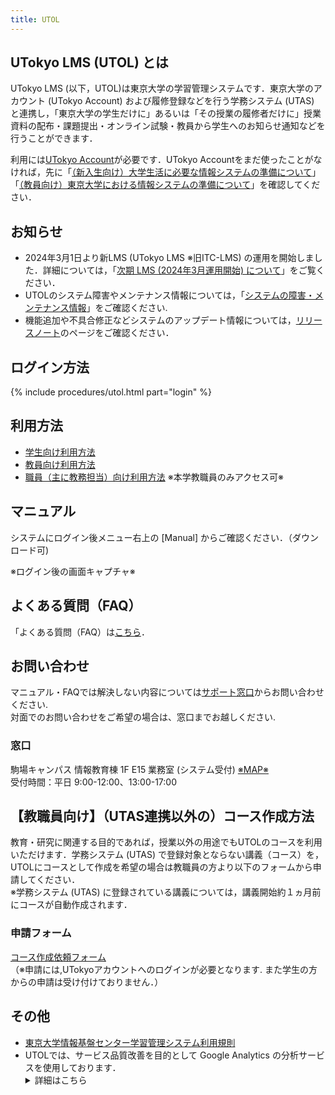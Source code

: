 ```yaml
---
title: UTOL
---
```


## UTokyo LMS (UTOL) とは

UTokyo LMS (以下，UTOL)は東京大学の学習管理システムです．東京大学のアカウント (UTokyo Account) および履修登録などを行う学務システム (UTAS) と連携し，「東京大学の学生だけに」あるいは「その授業の履修者だけに」授業資料の配布・課題提出・オンライン試験・教員から学生へのお知らせ通知などを行うことができます．

利用には[UTokyo Account](/utokyo_account/)が必要です．UTokyo Accountをまだ使ったことがなければ，先に「[（新入生向け）大学生活に必要な情報システムの準備について](/oc/)」「[（教員向け）東京大学における情報システムの準備について](/faculty_members)」を確認してください．

## お知らせ
<!-- 広報のリンク先変更する -->
- 2024年3月1日より新LMS (UTokyo LMS ※旧ITC-LMS) の運用を開始しました．詳細については，「[次期 LMS (2024年3月運用開始) について](https://www.ecc.u-tokyo.ac.jp/lms2024/index.html)」をご覧ください．
- UTOLのシステム障害やメンテナンス情報については，「[システムの障害・メンテナンス情報](https://univtokyo.sharepoint.com/sites/utokyoaccount/SitePages/service-status.aspx)」をご確認ください.
- 機能追加や不具合修正などシステムのアップデート情報については，[リリースノート](/utol/release-note.md)のページをご確認ください．

## ログイン方法

{% include procedures/utol.html part="login" %}

## 利用方法
<!-- 各リンク先変更する -->
- [学生向け利用方法](/utol/students/index.md)
- [教員向け利用方法](/utol/lecturers/index.md)
- [職員（主に教務担当）向け利用方法](XXXXX) ※本学教職員のみアクセス可※
<!-- ↑職員向けサイトは、学外者・便利帳にページを作ってそこへのリンクにする。 -->

## マニュアル
システムにログイン後メニュー右上の [Manual] からご確認ください．（ダウンロード可)

※ログイン後の画面キャプチャ※

## よくある質問（FAQ）
「よくある質問（FAQ）は[こちら](/utol/faq/index.md)．

## お問い合わせ
マニュアル・FAQでは解決しない内容については[サポート窓口](/support/index.md)からお問い合わせください.  
対面でのお問い合わせをご希望の場合は、窓口までお越しください.
### 窓口
駒場キャンパス 情報教育棟 1F E15 業務室 (システム受付) [※MAP※](https://www.u-tokyo.ac.jp/campusmap/cam02_01_24_j.html)  
受付時間：平日 9:00-12:00、13:00-17:00

## 【教職員向け】（UTAS連携以外の）コース作成方法
教育・研究に関連する目的であれば，授業以外の用途でもUTOLのコースを利用いただけます．学務システム (UTAS) で登録対象とならない講義（コース）を，UTOLにコースとして作成を希望の場合は教職員の方より以下のフォームから申請してください．   
※学務システム (UTAS) に登録されている講義については，講義開始約１ヵ月前にコースが自動作成されます．
### 申請フォーム
[コース作成依頼フォーム](https://forms.office.com/Pages/ResponsePage.aspx?id=T6978HAr10eaAgh1yvlMhFsbRfFv9I9Jo65NO5GywVFUMk1RVDFDVU1GOVJMU1BHS0RXNDYxTFpGNS4u)  
（※申請には,UTokyoアカウントへのログインが必要となります. また学生の方からの申請は受け付けておりません．）

## その他
<!-- 以下のページを作成する -->
- [東京大学情報基盤センター学習管理システム利用規則](/utol/rule.md)
- UTOLでは、サービス品質改善を目的として Google Analytics の分析サービスを使用しております．<details><summary>詳細はこちら</summary>
東京大学 情報基盤センター 学習管理システムUTOLでは，サービス品質改善を目的としてGoogle Analytics の分析サービスを使用しております．教職員・学生個人を特定可能な情報は取得しておりません．Google Analytics により収集された利用者の情報は，Google社のプライバシーポリシーに基づいて管理されます．Google社のプライバシーポリシーは，[こちら](https://policies.google.com/privacy?hl=ja)をご覧下さい．Google Analytics におけるプライバシーデータの取り扱い内容についてはGoogle社の当該サービスの[概要説明ページ](https://support.google.com/analytics/answer/6004245)をご参照ください．<br>  
Google Analytics の利用についてご同意いただけない場合は，サービス元の提供する[こちらの手順](https://tools.google.com/dlpage/gaoptout)を参照し，オプトアウトの手続きを行ってください．尚，スマートフォンからの UTOL 利用については Google にオプトアウトの仕組みがないため，Google Analyticsの設定で対象外にしております．
</details>